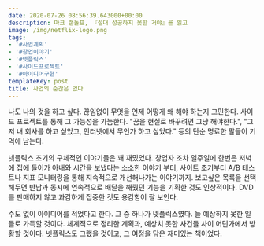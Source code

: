 ```yaml
---
date: 2020-07-26 08:56:39.643000+00:00
description: 마크 랜돌프, 『절대 성공하지 못할 거야』를 읽고
image: /img/netflix-logo.png
tags:
- '#사업계획'
- '#창업이야기'
- '#넷플릭스'
- '#사이드프로젝트'
- '#아이디어구현'
templateKey: post
title: 사업의 순간은 없다
---
```

나도 나의 것을 하고 싶다. 끊임없이 무엇을 언제 어떻게 왜 해야 하는지 고민한다. 사이드 프로젝트를 통해 그 가능성을 가늠한다.  "꿈을 현실로 바꾸려면 그냥 해야한다.", "그저 내 회사를 하고 싶었고, 인터넷에서 무언가 하고 싶었다." 등의 단순 명료한 말들이 기억에 남는다.

넷플릭스 초기의 구체적인 이야기들은 꽤 재밌었다. 창업자 조차 일주일에 한번은 저녁에 집에 들어가 아내와 시간을 보냈다는 소소한 이야기 부터, 사이트 초기부터 A/B 테스트나 지표 모니터링을 통해 지속적으로 개선해나가는 이야기까지. 보고싶은 목록을 선택해두면 반납과 동시에 연속적으로 배달을 해줬던 기능을 기획한 것도 인상적이다. DVD를 판매하지 않고 과감하게 집중한 것도 용감함이 잘 보인다.

수도 없이 아이디어를 적었다고 한다. 그 중 하나가 넷플릭스였다. 늘 예상하지 못한 일들로 가득할 것이다. 체계적으로 정리한 계획과, 예상치 못한 사건들 사이 어딘가에서 방황할 것이다. 넷플릭스도 그랬을 것이고, 그 여정을 담은 재미있는 책이었다.